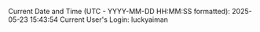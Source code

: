 Current Date and Time (UTC - YYYY-MM-DD HH:MM:SS formatted): 2025-05-23 15:43:54
Current User's Login: luckyaiman
